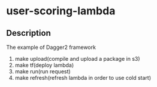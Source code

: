 # user-scoring-lambda


## Description 

The example of Dagger2 framework 

1) make upload(compile and upload a package in s3)
2) make tf(deploy lambda)
2) make run(run request)
2) make refresh(refresh lambda in order to use cold start)
